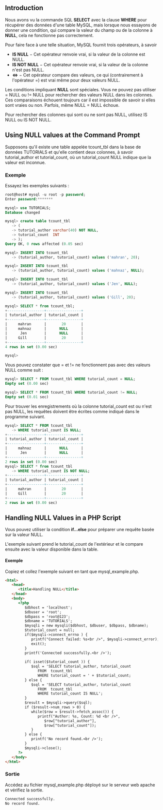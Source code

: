## Introduction

Nous avons vu la commande SQL **SELECT** avec la clause **WHERE** pour récupérer des données d'une table MySQL, mais 
lorsque nous essayons de donner une condition, qui compare la valeur du champ ou de la colonne à **NULL**, cela ne
fonctionne pas correctement.

Pour faire face à une telle situation, MySQL fournit trois opérateurs, à savoir

  - **IS NULL** − Cet opérateur renvoie vrai, si la valeur de la colonne est NULL.
  - **IS NOT NULL** − Cet opérateur renvoie vrai, si la valeur de la colonne n'est pas NULL.
  - **<=>** − Cet opérateur compare des valeurs, ce qui (contrairement à l'opérateur =) est vrai même pour deux valeurs NULL.

Les conditions impliquant **NULL** sont spéciales. Vous ne pouvez pas utiliser = NULL ou != NULL pour rechercher des
valeurs NULL dans les colonnes. Ces comparaisons échouent toujours car il est impossible de savoir si elles sont vraies ou non. 
Parfois, même NULL = NULL échoue.

Pour rechercher des colonnes qui sont ou ne sont pas NULL, utilisez IS NULL ou IS NOT NULL.

## Using NULL values at the Command Prompt

Supposons qu'il existe une table appelée tcount_tbl dans la base de données TUTORIALS et qu'elle contient deux colonnes,
à savoir tutorial_author et tutorial_count, où un tutorial_count NULL indique que la valeur est inconnue.

### Exemple

Essayez les exemples suivants :

``` sql
root@host# mysql -u root -p password;
Enter password:*******

mysql> use TUTORIALS;
Database changed

mysql> create table tcount_tbl
   -> (
   -> tutorial_author varchar(40) NOT NULL,
   -> tutorial_count  INT
   -> );
Query OK, 0 rows affected (0.05 sec)

mysql> INSERT INTO tcount_tbl
   -> (tutorial_author, tutorial_count) values ('mahran', 20);

mysql> INSERT INTO tcount_tbl
   -> (tutorial_author, tutorial_count) values ('mahnaz', NULL);

mysql> INSERT INTO tcount_tbl
   -> (tutorial_author, tutorial_count) values ('Jen', NULL);

mysql> INSERT INTO tcount_tbl
   -> (tutorial_author, tutorial_count) values ('Gill', 20);

mysql> SELECT * from tcount_tbl;
+-----------------+----------------+
| tutorial_author | tutorial_count |
+-----------------+----------------+
|     mahran      |       20       |
|     mahnaz      |      NULL      |
|      Jen        |      NULL      |
|     Gill        |       20       |
+-----------------+----------------+
4 rows in set (0.00 sec)

mysql>
```

Vous pouvez constater que = et != ne fonctionnent pas avec des valeurs NULL comme suit :

``` sql
mysql> SELECT * FROM tcount_tbl WHERE tutorial_count = NULL;
Empty set (0.00 sec)

mysql> SELECT * FROM tcount_tbl WHERE tutorial_count != NULL;
Empty set (0.01 sec)
```

Pour trouver les enregistrements où la colonne tutorial_count est ou n'est pas NULL, les requêtes doivent être écrites
comme indiqué dans le programme suivant.

``` sql 
mysql> SELECT * FROM tcount_tbl 
   -> WHERE tutorial_count IS NULL;
+-----------------+----------------+
| tutorial_author | tutorial_count |
+-----------------+----------------+
|     mahnaz      |      NULL      |
|      Jen        |      NULL      |
+-----------------+----------------+
2 rows in set (0.00 sec)
mysql> SELECT * from tcount_tbl 
   -> WHERE tutorial_count IS NOT NULL;
+-----------------+----------------+
| tutorial_author | tutorial_count |
+-----------------+----------------+
|     mahran      |       20       |
|     Gill        |       20       |
+-----------------+----------------+
2 rows in set (0.00 sec)
```

## Handling NULL Values in a PHP Script

Vous pouvez utiliser la condition **if...else** pour préparer une requête basée sur la valeur NULL.

L'exemple suivant prend le tutorial_count de l'extérieur et le compare ensuite avec la valeur disponible dans la table.

#### Exemple

Copiez et collez l'exemple suivant en tant que mysql_example.php.

``` html
<html>
   <head>
      <title>Handling NULL</title>
   </head>
   <body>
      <?php
         $dbhost = 'localhost';
         $dbuser = 'root';
         $dbpass = 'root@123';
         $dbname = 'TUTORIALS';
         $mysqli = new mysqli($dbhost, $dbuser, $dbpass, $dbname);
         $tutorial_count = null;
         if($mysqli->connect_errno ) {
            printf("Connect failed: %s<br />", $mysqli->connect_error);
            exit();
         }
         printf('Connected successfully.<br />');
   
         if( isset($tutorial_count )) {
            $sql = 'SELECT tutorial_author, tutorial_count
               FROM  tcount_tbl
               WHERE tutorial_count = ' + $tutorial_count;
         } else {
            $sql = 'SELECT tutorial_author, tutorial_count
               FROM  tcount_tbl
               WHERE tutorial_count IS NULL';
         }
         $result = $mysqli->query($sql);
         if ($result->num_rows > 0) {
            while($row = $result->fetch_assoc()) {
               printf("Author: %s, Count: %d <br />",
                  $row["tutorial_author"], 
                  $row["tutorial_count"]);               
            }
         } else {
            printf('No record found.<br />');
         }
         $mysqli->close();
      ?>
   </body>
</html>
```

### Sortie

Accédez au fichier mysql_example.php déployé sur le serveur web apache et vérifiez la sortie.

``` bash
Connected successfully.
No record found.
```


